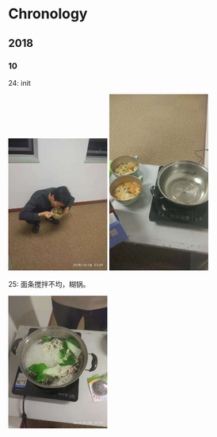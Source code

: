 # Chronology

## 2018
### 10
24: init

<img src="img/eat-1.1.jpg" alt="drawing" width="200"></img>
<img src="img/eat-1.2.jpg" alt="drawing" width="200"></img>

25: 面条搅拌不均，糊锅。

<img src="img/eat-2.jpg" alt="drawing" width="200"></img>

<!-- ![](./img/eat-2.jpg ) -->

